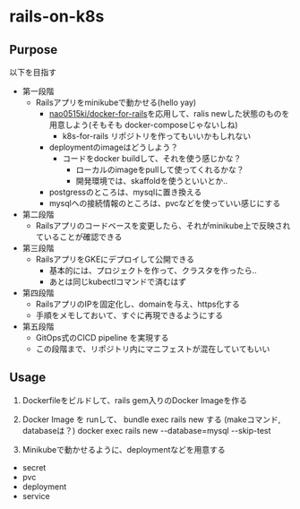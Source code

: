 # rails-on-k8s
## Purpose
以下を目指す

- 第一段階
  - Railsアプリをminikubeで動かせる(hello yay)
    - [nao0515ki/docker-for-rails](https://github.com/nao0515ki/docker-for-rails)を応用して、ralis newした状態のものを用意しよう(そもそも docker-composeじゃないしね)
      - k8s-for-rails リポジトリを作ってもいいかもしれない
    - deploymentのimageはどうしよう？
      - コードをdocker buildして、それを使う感じかな？
        - ローカルのimageをpullして使ってくれるかな？
        - 開発環境では、skaffoldを使うといいとか..
    - postgressのところは、mysqlに置き換える
    - mysqlへの接続情報のところは、pvcなどを使っていい感じにする
- 第二段階
  - Railsアプリのコードベースを変更したら、それがminikube上で反映されていることが確認できる
- 第三段階
  - RailsアプリをGKEにデプロイして公開できる
    - 基本的には、プロジェクトを作って、クラスタを作ったら..
    - あとは同じkubectlコマンドで済むはず
- 第四段階
  - RailsアプリのIPを固定化し、domainを与え、https化する
  - 手順をメモしておいて、すぐに再現できるようにする
- 第五段階
  - GitOps式のCICD pipeline を実現する
  - この段階まで、リポジトリ内にマニフェストが混在していてもいい


## Usage
1. Dockerfileをビルドして、rails gem入りのDocker Imageを作る

2. Docker Image を runして、 bundle exec rails new する
(makeコマンド, databaseは？)
docker exec rails new --database=mysql --skip-test

3. Minikubeで動かせるように、deploymentなどを用意する
- secret
- pvc
- deployment
- service
